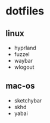 # dotfiles

## linux

- hyprland
- fuzzel
- waybar
- wlogout

## mac-os

- sketchybar
- skhd
- yabai
